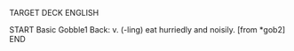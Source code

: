 TARGET DECK
ENGLISH

START
Basic
Gobble1
Back: v. (-ling) eat hurriedly and noisily. [from *gob2]
END
